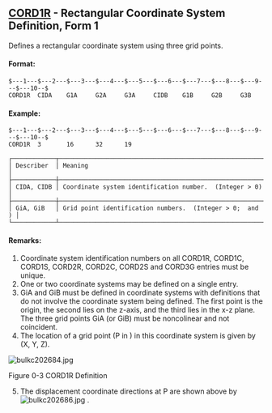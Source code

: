 ## [CORD1R](https://nexus.hexagon.com/documentationcenter/bundle/MSC_Nastran_2022.4/page/Nastran_Combined_Book/qrg/bulkc2/TOC.CORD1R.xhtml) - Rectangular Coordinate System Definition, Form 1

Defines a rectangular coordinate system using three grid points.

#### Format:

```nastran
$---1---$---2---$---3---$---4---$---5---$---6---$---7---$---8---$---9---$---10--$
CORD1R  CIDA    G1A     G2A     G3A     CIDB    G1B     G2B     G3B             
```

#### Example:

```nastran
$---1---$---2---$---3---$---4---$---5---$---6---$---7---$---8---$---9---$---10--$
CORD1R  3       16      32      19                                              
```

```text
┌────────────┬──────────────────────────────────────────────────────────┐
│ Describer  │ Meaning                                                  │
├────────────┼──────────────────────────────────────────────────────────┤
│ CIDA, CIDB │ Coordinate system identification number.  (Integer > 0)  │
├────────────┼──────────────────────────────────────────────────────────┤
│ GiA, GiB   │ Grid point identification numbers.  (Integer > 0;  and ) │
└────────────┴──────────────────────────────────────────────────────────┘
```

#### Remarks:

1. Coordinate system identification numbers on all CORD1R, CORD1C, CORD1S, CORD2R, CORD2C, CORD2S and CORD3G entries must be unique.
2. One or two coordinate systems may be defined on a single entry.
3. GiA and GiB must be defined in coordinate systems with definitions that do not involve the coordinate system being defined. The first point is the origin, the second lies on the z-axis, and the third lies in the x-z plane. The three grid points GiA (or GiB) must be noncolinear and not coincident.
4. The location of a grid point (P in  ) in this coordinate system is given by (X, Y, Z).

![bulkc202684.jpg](https://help-be.hexagonmi.com/bundle/MSC_Nastran_2022.4/page/Nastran_Combined_Book/qrg/bulkc2/../../../assets/bulkc202684.jpg?_LANG=enus)

Figure 0-3 CORD1R Definition

5. The displacement coordinate directions at P are shown above by  ![bulkc202686.jpg](https://help-be.hexagonmi.com/bundle/MSC_Nastran_2022.4/page/Nastran_Combined_Book/qrg/bulkc2/../../../assets/bulkc202686.jpg?_LANG=enus) .
